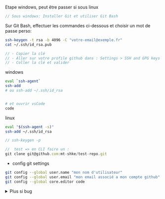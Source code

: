 Etape windows, peut être passer si sous linux

```js
// Sous windows: Installer Git et utiliser Git Bash
```

Sur Git Bash, effectuer les commandes ci-dessous et choisir un mot de passe perso:

```bash
ssh-keygen -t rsa -b 4096 -C "votre-email@exemple.fr"
cat ~/.ssh/id_rsa.pub
```

```js
// - Copier la clé
// - Aller sur votre profile github dans : Settings > SSH and GPG keys > New SSH key
// - Coller la clé et valider
```

windows

```bash
eval `ssh-agent`
ssh-add
# ou ssh-add ~/.ssh/id_rsa


# et ouvrir vsCode
code

```

linux

```bash
eval "$(ssh-agent -s)"
ssh-add ~/.ssh/id_rsa

```

<!-- global -->

```js
// ssh-keygen -p

//  test => en CLI faire un :
git clone git@github.com:mt-shke/test-repo.git
```

-   config git settings

```bash
git config --global user.name "mon nom d'utilisateur"
git config --global user.email "mon email associé a mon compte github"
git config --global core.editor code

```

<details>
<summary>Plus si bug</summary>

<!-- plus de ressources si bug persiste, mais normalement falcutatifs -->
<!-- plus de ressources si bug persiste, mais normalement falcutatifs -->
<!-- plus de ressources si bug persiste, mais normalement falcutatifs -->

```bash
https://docs.microsoft.com/en-us/windows-server/administration/openssh/openssh_install_firstuse

# Open powershell as admin

Get-WindowsCapability -Online | Where-Object Name -like 'OpenSSH*'
Add-WindowsCapability -Online -Name OpenSSH.Client~~~~0.0.1.0
Add-WindowsCapability -Online -Name OpenSSH.Server~~~~0.0.1.0

```

```bash
Start-Service sshd
Set-Service -Name sshd -StartupType 'Automatic'

if (!(Get-NetFirewallRule -Name "OpenSSH-Server-In-TCP" -ErrorAction SilentlyContinue | Select-Object Name, Enabled)) {
    Write-Output "Firewall Rule 'OpenSSH-Server-In-TCP' does not exist, creating it..."
    New-NetFirewallRule -Name 'OpenSSH-Server-In-TCP' -DisplayName 'OpenSSH Server (sshd)' -Enabled True -Direction Inbound -Protocol TCP -Action Allow -LocalPort 22
} else {
    Write-Output "Firewall rule 'OpenSSH-Server-In-TCP' has been created and exists."
}
```

</details>
